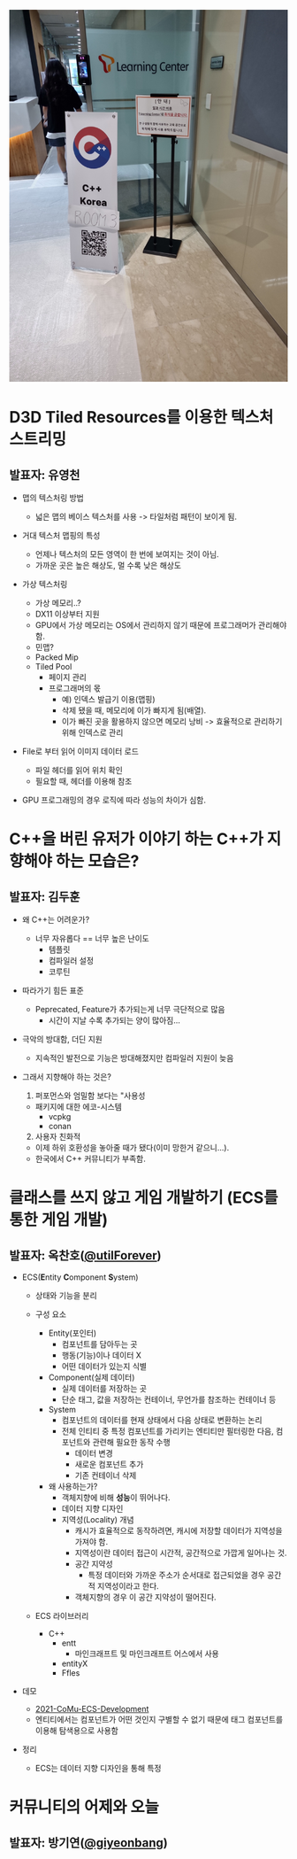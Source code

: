 ![[C++ Korea] 2023 Meet-Up(6월)](../../Resources/대외%20활동/C++%20Korea/[C++%20Korea%20Meet-Up]%202023_06.jpg)

# D3D Tiled Resources를 이용한 텍스처 스트리밍
발표자: 유영천
---

* 맵의 텍스처링 방법
  * 넓은 맵의 베이스 텍스처를 사용 -> 타일처럼 패턴이 보이게 됨.

* 거대 텍스처 맵핑의 특성
  * 언제나 텍스처의 모든 영역이 한 번에 보여지는 것이 아님.
  * 가까운 곳은 높은 해상도, 멀 수록 낮은 해상도

* 가상 텍스처링
  * 가상 메모리..?
  * DX11 이상부터 지원
  * GPU에서 가상 메모리는 OS에서 관리하지 않기 때문에 프로그래머가 관리해야 함.
  * 민맵?
  * Packed Mip
  * Tiled Pool
    * 페이지 관리
    * 프로그래머의 몫
      * 예) 인덱스 발급기 이용(맵핑)
      * 삭제 됐을 때, 메모리에 이가 빠지게 됨(배열).
      * 이가 빠진 곳을 활용하지 않으면 메모리 낭비 -> 효율적으로 관리하기 위해 인덱스로 관리

* File로 부터 읽어 이미지 데이터 로드
  * 파일 헤더를 읽어 위치 확인
  * 필요할 때, 헤더를 이용해 참조

* GPU 프로그래밍의 경우 로직에 따라 성능의 차이가 심함.

# C++을 버린 유저가 이야기 하는 C++가 지향해야 하는 모습은?
발표자: 김두훈
---

* 왜 C++는 어려운가?
  * 너무 자유롭다 == 너무 높은 난이도
    * 템플릿
    * 컴파일러 설정
    * 코루틴

* 따라가기 힘든 표준
  * Peprecated, Feature가 추가되는게 너무 극단적으로 많음
    * 시간이 지날 수록 추가되는 양이 많아짐...

* 극악의 방대함, 더딘 지원
  * 지속적인 발전으로 기능은 방대해졌지만 컴파일러 지원이 늦음

* 그래서 지향해야 하는 것은?
  1. 퍼포먼스와 엄밀함 보다는 "사용성
    * 패키지에 대한 에코-시스템
      * vcpkg
      * conan

  2. 사용자 친화적
    * 이제 하위 호환성을 놓아줄 때가 됐다(이미 망한거 같으니...).
    * 한국에서 C++ 커뮤니티가 부족함.

# 클래스를 쓰지 않고 게임 개발하기 (ECS를 통한 게임 개발)
발표자: 옥찬호([@utilForever](https://github.com/utilForever))
---

* ECS(**E**ntity **C**omponent **S**ystem)
  * 상태와 기능을 분리
  * 구성 요소
    * Entity(포인터)
      * 컴포넌트를 담아두는 곳
      * 행동(기능)이나 데이터 X
      * 어떤 데이터가 있는지 식별
    * Component(실제 데이터)
      * 실제 데이터를 저장하는 곳
      * 단순 태그, 값을 저장하는 컨테이너, 무언가를 참조하는 컨테이너 등
    * System
      * 컴포넌트의 데이터를 현재 상태에서 다음 상태로 변환하는 논리
      * 전체 인티티 중 특정 컴포넌트를 가리키는 엔티티만 필터링한 다음, 컴포넌트와 관련해 필요한 동작 수행
        * 데이터 변경
        * 새로운 컴포넌트 추가
        * 기존 컨테이너 삭제
    * 왜 사용하는가?
      * 객체지향에 비해 **성능**이 뛰어나다.
      * 데이터 지향 디자인
      * 지역성(Locality) 개념
        * 캐시가 효율적으로 동작하려면, 캐시에 저장할 데이터가 지역성을 가져야 함.
        * 지역성이란 데이터 접근이 시간적, 공간적으로 가깝게 일어나는 것.
        * 공간 지약성
          * 특정 데이터와 가까운 주소가 순서대로 접근되었을 경우 공간적 지역성이라고 한다.
        * 객체지향의 경우 이 공간 지약성이 떨어진다.

  * ECS 라이브러리
    * C++
      * entt
        * 마인크래프트 및 마인크래프트 어스에서 사용
      * entityX
      * Ffles

* 데모
  * [2021-CoMu-ECS-Development](https://github.com/utilForever/2021-CoMu-ECS-Development/tree/main)
  * 엔티티에서는 컴포넌트가 어떤 것인지 구별할 수 없기 때문에 태그 컴포넌트를 이용해 탐색용으로 사용함

* 정리
  * ECS는 데이터 지향 디자인을 통해 특정 

# 커뮤니티의 어제와 오늘
발표자: 방기연([@giyeonbang](https://github.com/GiyeonBang))
---
